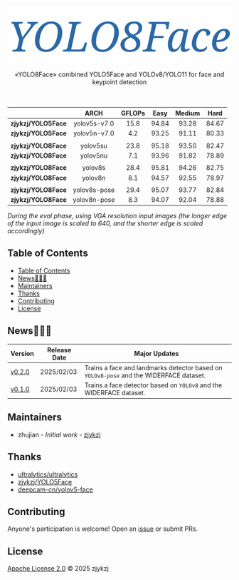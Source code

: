 <!-- <div align="right">
  Language:
    🇺🇸
  <a title="Chinese" href="./README.zh-CN.md">🇨🇳</a>
</div> -->

<div align="center"><a title="" href="https://github.com/zjykzj/YOLO11Face"><img align="center" src="yolo11face/assets/logo/YOLO8Face.svg" alt=""></a></div>

<p align="center">
  «YOLO8Face» combined YOLO5Face and YOLOv8/YOLO11 for face and keypoint detection
<br>
<br>
  <a href="https://github.com/RichardLitt/standard-readme"><img src="https://img.shields.io/badge/standard--readme-OK-green.svg?style=flat-square" alt=""></a>
  <a href="https://conventionalcommits.org"><img src="https://img.shields.io/badge/Conventional%20Commits-1.0.0-yellow.svg" alt=""></a>
  <a href="http://commitizen.github.io/cz-cli/"><img src="https://img.shields.io/badge/commitizen-friendly-brightgreen.svg" alt=""></a>
</p>

|                      |     ARCH     | GFLOPs | Easy  | Medium | Hard  |
|:--------------------:|:------------:|:------:|:-----:|:------:|:-----:|
| **zjykzj/YOLO5Face** | yolov5s-v7.0 |  15.8  | 94.84 | 93.28  | 84.67 |
| **zjykzj/YOLO5Face** | yolov5n-v7.0 |  4.2   | 93.25 | 91.11  | 80.33 |
|                      |              |        |       |        |       |
| **zjykzj/YOLO8Face** |   yolov5su   |  23.8  | 95.18 | 93.50  | 82.47 |
| **zjykzj/YOLO8Face** |   yolov5nu   |  7.1   | 93.96 | 91.82  | 78.89 |
|                      |              |        |       |        |       |
| **zjykzj/YOLO8Face** |   yolov8s    |  28.4  | 95.81 | 94.26  | 82.75 |
| **zjykzj/YOLO8Face** |   yolov8n    |  8.1   | 94.57 | 92.55  | 78.97 |
|                      |              |        |       |        |       |
| **zjykzj/YOLO8Face** | yolov8s-pose |  29.4  | 95.07 | 93.77  | 82.84 |
| **zjykzj/YOLO8Face** | yolov8n-pose |  8.3   | 94.07 | 92.04  | 78.88 |

*During the eval phase, using VGA resolution input images (the longer edge of the input image is scaled to 640, and the shorter edge is scaled accordingly)*

## Table of Contents

- [Table of Contents](#table-of-contents)
- [News🚀🚀🚀](#news)
- [Maintainers](#maintainers)
- [Thanks](#thanks)
- [Contributing](#contributing)
- [License](#license)

## News🚀🚀🚀

| Version                                                           | Release Date | Major Updates                                                                        |
|-------------------------------------------------------------------|--------------|--------------------------------------------------------------------------------------|
| [v0.2.0](https://github.com/zjykzj/YOLO8Face/releases/tag/v0.2.0) | 2025/02/03   | Trains a face and landmarks detector based on `YOLOv8-pose` and the WIDERFACE dataset. |
| [v0.1.0](https://github.com/zjykzj/YOLO8Face/releases/tag/v0.1.0) | 2025/02/03   | Trains a face detector based on `YOLOv8` and the WIDERFACE dataset.                    |

<!-- ## Background

According to the [YOLO5Face](https://github.com/zjykzj/YOLO5Face) implementation, it adds Landmarks-HEAD to YOLOv5 to achieve synchronous detection of faces and keypoints. The YOLOv8 is an upgraded version of YOLOv5, which naturally improves the performance of face and keypoint detection by combining YOLO5Face and YOLOv8.

Through experiments, it was found that using `YOLOv8-pose` can simultaneously detect faces and facial keypoints. Using the facial and keypoint datasets provided by RetinaFace, only the training dataset was used. Validation/training was split into 2:8 parts, and the facial and keypoint detectors were trained from scratch. Finally, they were evaluated on the WIDERFACE val dataset.

Note: the latest implementation of YOLO8Face in our warehouse is entirely based on [ultralytics/ultralytics v8.3.75](https://github.com/ultralytics/ultralytics/releases/tag/v8.3.75) -->

<!-- ## Installation

See [INSTALL.md](./yolo8face/docs/INSTALL.md)

## Usage  

Download the WIDERFACE dataset from http://shuoyang1213.me/WIDERFACE/, Then convert WIDERFACE dataset format.

```shell
$ python3 widerface2yolo-pose.py ../datasets/widerface/WIDER_train/images ../datasets/widerface/retinaface_gt_v1.1/train/label.txt ../datasets/widerface-landmarks/
```

### Train

```shell
# YOLOv8n-pose / YOLOv8s-pose
$ python3 pose_train.py --model yolov8n-pose.pt --data ./yolo8face/cfg/datasets/widerface-landmarks.yaml --epochs 100 --imgsz 640 --device 0
$ python3 pose_train.py --model yolov8s-pose.pt --data ./yolo8face/cfg/datasets/widerface-landmarks.yaml --epochs 100 --imgsz 640 --device 0
```

### Eval

```shell
# python pose_widerface.py --model yolov8s-pose_widerface.pt --source ../datasets/widerface/images/val/ --folder_pict ../datasets/widerface/wider_face_split/wider_face_val_bbx_gt.txt --save_txt true --conf 0.001 --iou 0.7 --max_det 300 --batch 1 --device 0
args: Namespace(data=None, device=[0], folder_pict='../datasets/widerface/wider_face_split/wider_face_val_bbx_gt.txt', model='yolov8s-pose_widerface.pt', source='../datasets/widerface/images/val/') - unknown: ['--save_txt', 'true', '--conf', '0.001', '--iou', '0.7', '--max_det', '300', '--batch', '1']
{'model': 'yolov8s-pose_widerface.pt', 'data': None, 'device': [0], 'source': '../datasets/widerface/images/val/', 'folder_pict': '../datasets/widerface/wider_face_split/wider_face_val_bbx_gt.txt', 'save_txt': True, 'conf': 0.001, 'iou': 0.7, 'max_det': 300, 'batch': 1, 'mode': 'predict'}
3226

Ultralytics YOLOv8.2.103 🚀 Python-3.8.19 torch-1.12.1+cu113 CUDA:0 (NVIDIA GeForce RTX 3090, 24268MiB)
YOLOv8s-pose summary (fused): 187 layers, 11,413,344 parameters, 0 gradients, 29.4 GFLOPs
...
...
Speed: 2.1ms preprocess, 12.9ms inference, 1.6ms postprocess per image at shape (1, 3, 640, 448)
Results saved to /data/zj/YOLO8Face/runs/detect/predict
0 label saved to /data/zj/YOLO8Face/runs/detect/predict/labels
# cd widerface_evaluate/
# python3 evaluation.py -p ../runs/detect/predict/labels/ -g ./ground_truth/
Reading Predictions : 100%|████████████████████████████████████████████████████████████████████████████████████████████████████████████████████████████████████████████████████████████████████████████████████████████████████████████████████████████████████████████████████████████████████████████████████████████████████████████| 61/61 [00:00<00:00, 116.17it/s]
Processing easy: 100%|██████████████████████████████████████████████████████████████████████████████████████████████████████████████████████████████████████████████████████████████████████████████████████████████████████████████████████████████████████████████████████████████████████████████████████████████████████████████████| 61/61 [00:18<00:00,  3.24it/s]
Processing medium: 100%|████████████████████████████████████████████████████████████████████████████████████████████████████████████████████████████████████████████████████████████████████████████████████████████████████████████████████████████████████████████████████████████████████████████████████████████████████████████████| 61/61 [00:18<00:00,  3.24it/s]
Processing hard: 100%|██████████████████████████████████████████████████████████████████████████████████████████████████████████████████████████████████████████████████████████████████████████████████████████████████████████████████████████████████████████████████████████████████████████████████████████████████████████████████| 61/61 [00:19<00:00,  3.21it/s]
==================== Results ====================
Easy   Val AP: 0.9507304597200303
Medium Val AP: 0.9376731961249901
Hard   Val AP: 0.8283959392916
=================================================
```

### Predict

```shell
# python3 pose_predict.py --model yolov8s-pose_widerface.pt --source ./yolo8face/assets/widerface_val/ --imgsz 640 --device 0
args: Namespace(data=None, device=[0], model='yolov8s-pose_widerface.pt', source='./yolo8face/assets/widerface_val/') - unknown: ['--imgsz', '640']

Ultralytics YOLOv8.2.103 🚀 Python-3.8.19 torch-1.12.1+cu113 CUDA:0 (NVIDIA GeForce RTX 3090, 24268MiB)
YOLOv8s-pose summary (fused): 187 layers, 11,413,344 parameters, 0 gradients, 29.4 GFLOPs
image 1/2 /data/zj/YOLO8Face/yolo8face/assets/widerface_val/39_Ice_Skating_iceskiing_39_351.jpg: 640x640 3 faces, 10.0ms
image 2/2 /data/zj/YOLO8Face/yolo8face/assets/widerface_val/9_Press_Conference_Press_Conference_9_632.jpg: 640x640 1 face, 10.0ms
Speed: 3.7ms preprocess, 10.0ms inference, 1.5ms postprocess per image at shape (2, 3, 640, 640)
Results saved to /data/zj/YOLO8Face/runs/detect/predict4
```

<p align="left"><img src="yolo8face/assets/predict/9_Press_Conference_Press_Conference_9_632.jpg" height="240"\>  <img src="yolo8face/assets/predict/39_Ice_Skating_iceskiing_39_351.jpg" height="240"\></p> -->

## Maintainers

* zhujian - *Initial work* - [zjykzj](https://github.com/zjykzj)

## Thanks

* [ultralytics/ultralytics](https://github.com/ultralytics/ultralytics)
* [zjykzj/YOLO5Face](https://github.com/zjykzj/YOLO5Face)
* [deepcam-cn/yolov5-face](https://github.com/deepcam-cn/yolov5-face)

## Contributing

Anyone's participation is welcome! Open an [issue](https://github.com/zjykzj/YOLO11Face/issues) or submit PRs.

## License

[Apache License 2.0](LICENSE) © 2025 zjykzj